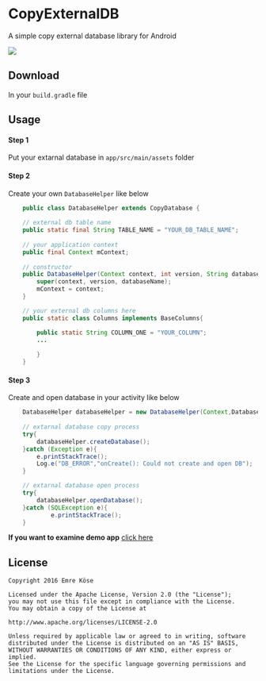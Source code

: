 # CopyExternalDB

  A simple copy external database library for Android
  
  [![](https://img.shields.io/badge/platform-android-green.svg)]()
  
## Download
In your ``build.gradle`` file


## Usage 

#### Step 1
Put your extarnal database in ``app/src/main/assets`` folder


#### Step 2 
Create your own ``DatabaseHelper`` like below
    
```java
    public class DatabaseHelper extends CopyDatabase {
    
    // external db table name
    public static final String TABLE_NAME = "YOUR_DB_TABLE_NAME";
    
    // your application context
    public final Context mContext;
    
    // constructor
    public DatabaseHelper(Context context, int version, String databaseName) {
        super(context, version, databaseName);
        mContext = context;
    }

    // your external db columns here
    public static class Columns implements BaseColumns{

        public static String COLUMN_ONE = "YOUR_COLUMN";
        ...
        
        }
    }
```

#### Step 3 
Create and open database in your activity like below
  
```java
    DatabaseHelper databaseHelper = new DatabaseHelper(Context,DatabaseVersion,"YOUR_DB_NAME");
    
    // extarnal database copy process
    try{
        databaseHelper.createDatabase();
    }catch (Exception e){
        e.printStackTrace();
        Log.e("DB_ERROR","onCreate(): Could not create and open DB");
    }

    // extarnal database open process
    try{
        databaseHelper.openDatabase();
    }catch (SQLException e){
            e.printStackTrace();
    }

```


**If you want to examine demo app** [click here](https://github.com/emrekose26/CopyExternalDB/tree/master/app/src/main/java/com/emrekose/copyexternaldbapp)

## License

    Copyright 2016 Emre Köse

    Licensed under the Apache License, Version 2.0 (the "License");
    you may not use this file except in compliance with the License.
    You may obtain a copy of the License at

    http://www.apache.org/licenses/LICENSE-2.0

    Unless required by applicable law or agreed to in writing, software
    distributed under the License is distributed on an "AS IS" BASIS,
    WITHOUT WARRANTIES OR CONDITIONS OF ANY KIND, either express or implied.
    See the License for the specific language governing permissions and
    limitations under the License.

